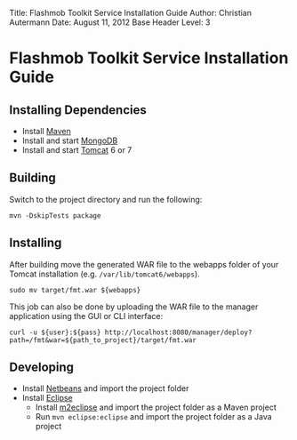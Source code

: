 Title: Flashmob Toolkit Service Installation Guide
Author: Christian Autermann
Date: August 11, 2012
Base Header Level: 3

# Flashmob Toolkit Service Installation Guide

## Installing Dependencies ##
- Install [Maven][1]
- Install and start [MongoDB][2]
- Install and start [Tomcat][3] 6 or 7

## Building ##
Switch to the project directory and run the following:

	mvn -DskipTests package

## Installing ##
After building move the generated WAR file to the webapps folder of your Tomcat installation (e.g. `/var/lib/tomcat6/webapps`).
	
	sudo mv target/fmt.war ${webapps}

This job can also be done by uploading the WAR file to the manager application using the GUI or CLI interface:
	
	curl -u ${user}:${pass} http://localhost:8080/manager/deploy?path=/fmt&war=${path_to_project}/target/fmt.war


## Developing ##
- Install [Netbeans][4] and import the project folder
- Install [Eclipse][5]
	- Install [m2eclipse][6] and import the project folder as a Maven project
	- Run `mvn eclipse:eclipse` and import the project folder as a Java project

[1]: http://maven.apache.org/
[2]: http://www.mongodb.org/
[3]: http://tomcat.apache.org/
[4]: http://netbeans.org/
[5]: http://www.eclipse.org/
[6]: http://www.sonatype.org/m2eclipse/